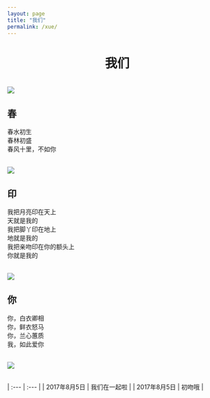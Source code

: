 ```yaml
---
layout: page
title: "我们"
permalink: /xue/
---
```


<h1 style="text-align:center;">我们</h1>

<br/>

<img src="http://ourv5p5fq.bkt.clouddn.com/we1.jpeg">

<br/>

## 春  
春水初生  
春林初盛  
春风十里，不如你

<br/>

<img src="http://ourv5p5fq.bkt.clouddn.com/she1.jpeg">

<br/>

## 印  
我把月亮印在天上  
天就是我的  
我把脚丫印在地上  
地就是我的  
我把亲吻印在你的额头上  
你就是我的  

<br/>

<img src="http://ourv5p5fq.bkt.clouddn.com/we2.jpeg">

<br/>

## 你  
你，白衣卿相  
你，鲜衣怒马  
你，兰心蕙质  
我，如此爱你  

<br/>

<img src="http://ourv5p5fq.bkt.clouddn.com/she2.jpeg">

<br/>

<br/>

| :--- | :--- |
| 2017年8月5日 | 我们在一起啦 |
| 2017年8月5日 | 初吻哦 |

<br/>

<br/>

